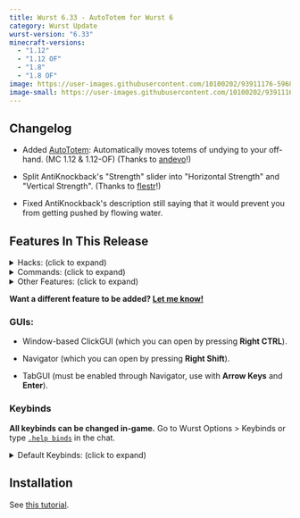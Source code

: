 ```yaml
---
title: Wurst 6.33 - AutoTotem for Wurst 6
category: Wurst Update
wurst-version: "6.33"
minecraft-versions:
  - "1.12"
  - "1.12 OF"
  - "1.8"
  - "1.8 OF"
image: https://user-images.githubusercontent.com/10100202/93911176-59687000-fd02-11ea-8eaa-4811cd5047e0.jpg
image-small: https://user-images.githubusercontent.com/10100202/93911164-58cfd980-fd02-11ea-8d73-a86daadb3e1c.jpg
---
```

## Changelog

- Added [AutoTotem](https://wiki.wurstclient.net/hack/autototem): Automatically moves totems of undying to your off-hand. (MC 1.12 & 1.12-OF) (Thanks to <a href="https://github.com/andevo" target="_blank" rel="nofollow">andevo</a>!)

- Split AntiKnockback's "Strength" slider into "Horizontal Strength" and "Vertical Strength". (Thanks to <a href="https://github.com/flestr" target="_blank" rel="nofollow">flestr</a>!)

- Fixed AntiKnockback's description still saying that it would prevent you from getting pushed by flowing water.

## Features In This Release

<details>
  <summary class="padding10">Hacks: (click to expand)</summary>
  <ul>
    <li>AntiAFK</li>
    <li><a href="https://wiki.wurstclient.net/hack/antiblind">AntiBlind</a></li>
    <li>AntiCactus</li>
    <li>AntiFire</li>
    <li>AntiKnockback</li>
    <li>AntiPotion</li>
    <li>AntiSpam</li>
    <li>AntiWaterPush</li>
    <li>AntiWobble</li>
    <li>AutoArmor</li>
    <li><a href="https://wiki.wurstclient.net/hack/autobuild">AutoBuild</a></li>
    <li>AutoDrop</li>
    <li>AutoEat</li>
    <li>AutoFarm</li>
    <li>AutoFish</li>
    <li>AutoLeave</li>
    <li>AutoMine</li>
    <li>AutoRespawn</li>
    <li>AutoSign</li>
    <li>AutoSoup</li>
    <li>AutoSplashPot</li>
    <li><a href="https://wiki.wurstclient.net/hack/autosprint">AutoSprint</a></li>
    <li>AutoSteal</li>
    <li>AutoSwitch</li>
    <li>AutoSword</li>
    <li>AutoTool</li>
    <li><a href="https://wiki.wurstclient.net/hack/autototem">AutoTotem</a> (MC 1.12)</li>
    <li><a href="https://wiki.wurstclient.net/hack/autowalk">AutoWalk</a></li>
    <li>BaseFinder</li>
    <li>Blink</li>
    <li>BlockHit (MC 1.8)</li>
    <li>BoatFly (MC 1.12)</li>
    <li>BonemealAura</li>
    <li><a href="https://wiki.wurstclient.net/hack/bowaimbot">BowAimbot</a></li>
    <li>BuildRandom</li>
    <li>BunnyHop</li>
    <li>CameraNoClip</li>
    <li>CaveFinder</li>
    <li>ChestESP</li>
    <li>ClickAura</li>
    <li>ClickGUI</li>
    <li>CMD-Block</li>
    <li>CrashChest</li>
    <li>CrashTag</li>
    <li>Criticals</li>
    <li>Derp</li>
    <li>Dolphin</li>
    <li>Excavator</li>
    <li>ExtraElytra (MC 1.12)</li>
    <li>FancyChat</li>
    <li>FastBow</li>
    <li>FastBreak</li>
    <li>FastEat</li>
    <li>FastLadder</li>
    <li>FastPlace</li>
    <li>FightBot</li>
    <li>Fish</li>
    <li>Flight</li>
    <li>Follow</li>
    <li>ForceOP</li>
    <li>ForcePush</li>
    <li>Freecam</li>
    <li>Fullbright</li>
    <li>GhostHand</li>
    <li>Glide</li>
    <li>Headless</li>
    <li>HeadRoll</li>
    <li>HealthTags</li>
    <li>HighJump</li>
    <li><a href="https://wiki.wurstclient.net/hack/home">/home</a></li>
    <li>InstantBunker</li>
    <li>InvWalk</li>
    <li>ItemESP</li>
    <li>ItemGenerator</li>
    <li>Jesus</li>
    <li>Jetpack</li>
    <li>Kaboom</li>
    <li><a href="https://wiki.wurstclient.net/hack/killaura">Killaura</a></li>
    <li>KillauraLegit</li>
    <li>KillPotion</li>
    <li>Liquids</li>
    <li>LogSpammer</li>
    <li>LSD</li>
    <li>MassTPA</li>
    <li>MileyCyrus</li>
    <li>MobESP</li>
    <li>MobSpawnESP</li>
    <li>MultiAura</li>
    <li>NameProtect</li>
    <li>NameTags</li>
    <li>Navigator</li>
    <li>NoClip</li>
    <li>NoFall</li>
    <li>NoHurtcam</li>
    <li>NoOverlay</li>
    <li>NoSlowdown</li>
    <li>NoWeather</li>
    <li>NoWeb</li>
    <li>Nuker</li>
    <li>NukerLegit</li>
    <li>OP-Sign (MC 1.8)</li>
    <li>Overlay</li>
    <li>Panic</li>
    <li>Parkour</li>
    <li>Phase</li>
    <li>PlayerESP</li>
    <li>PlayerFinder</li>
    <li>PotionSaver</li>
    <li>ProphuntESP</li>
    <li>Protect</li>
    <li>Radar</li>
    <li>RainbowUI</li>
    <li>Reach</li>
    <li>Regen</li>
    <li>RemoteView</li>
    <li>SafeWalk</li>
    <li>ScaffoldWalk</li>
    <li>Search</li>
    <li>SkinDerp</li>
    <li>Sneak</li>
    <li>Spammer</li>
    <li>SpeedHack</li>
    <li>SpeedNuker</li>
    <li>Spider</li>
    <li>Step</li>
    <li>TemplateTool</li>
    <li>Throw</li>
    <li>Timer</li>
    <li>Tired</li>
    <li>TP-Aura</li>
    <li>Trajectories</li>
    <li>TriggerBot</li>
    <li>TrollPotion</li>
    <li>TrueSight</li>
    <li>Tunneller</li>
    <li>X-Ray</li>
  </ul>
</details>

<details>
  <summary class="padding10">Commands: (click to expand)</summary>
  <ul>
    <li><code>.addalt</code></li>
    <li><code>.annoy</code></li>
    <li><code>.author</code></li>
    <li><code>.binds</code></li>
    <li><code>.blink</code></li>
    <li><code>.clear</code></li>
    <li><code>.copyitem</code></li>
    <li><code>.damage</code></li>
    <li><code>.drop</code></li>
    <li><code>.enchant</code></li>
    <li><code>.excavate</code></li>
    <li><code>.features</code></li>
    <li><code>.follow</code></li>
    <li><code>.friends</code></li>
    <li><code>.getpos</code></li>
    <li><code>.ghosthand</code></li>
    <li><code>.give</code></li>
    <li><a href="https://wiki.wurstclient.net/cmd/gm"><code>.gm</code></a></li>
    <li><code>.goto</code></li>
    <li><a href="https://wiki.wurstclient.net/cmd/help"><code>.help</code></a></li>
    <li><code>.invsee</code></li>
    <li><code>.ip</code></li>
    <li><code>.jump</code></li>
    <li><code>.leave</code></li>
    <li><code>.modify</code></li>
    <li><code>.nothing</code></li>
    <li><code>.nuker</code></li>
    <li><code>.path</code></li>
    <li><code>.potion</code></li>
    <li><code>.protect</code></li>
    <li><code>.rename</code></li>
    <li><code>.repair</code></li>
    <li><code>.rv</code></li>
    <li><code>.say</code></li>
    <li><code>.setcheckbox</code></li>
    <li><code>.setmode</code></li>
    <li><code>.setslider</code></li>
    <li><code>.spammer</code></li>
    <li><code>.sv</code></li>
    <li><a href="https://wiki.wurstclient.net/cmd/taco"><code>.taco</code></a></li>
    <li><code>.t</code></li>
    <li><code>.throw</code></li>
    <li><code>.tp</code></li>
    <li><code>.vclip</code></li>
    <li><code>.viewnbt</code></li>
    <li><code>.wms</code></li>
    <li><code>.xray</code></li>
  </ul>
</details>

<details>
  <summary class="padding10">Other Features: (click to expand)</summary>
  <ul>
    <li>Alt Manager</li>
    <li>"AutoReconnect" button</li>
    <li>BookHack</li>
    <li>Changelog Button</li>
    <li>"Disable Wurst" Button</li>
    <li>HackList</li>
    <li>Keybind Manager</li>
    <li>"Last Server" Button</li>
    <li>Middle Click Friends</li>
    <li>"Reconnect" Button</li>
    <li>ServerFinder</li>
    <li>Server Clean Up</li>
    <li>TabGUI</li>
    <li>Target</li>
    <li>Wurst Capes</li>
    <li>Wurst Logo (can be disabled)</li>
    <li>YesCheat+</li>
    <li>Zoom</li>
  </ul>
</details>

**Want a different feature to be added? [Let me know!](/contact/)**

### GUIs:

- Window-based ClickGUI (which you can open by pressing **Right CTRL**).

- Navigator (which you can open by pressing **Right Shift**).

- TabGUI (must be enabled through Navigator, use with **Arrow Keys** and **Enter**).

### Keybinds

**All keybinds can be changed in-game.** Go to Wurst Options > Keybinds or type [`.help binds`](/tutorials/dot-binds-command/) in the chat.

<details>
  <summary class="padding10">Default Keybinds: (click to expand)</summary>
  <ul>
    <li>B -> FastPlace;FastBreak</li>
    <li>C -> Fullbright</li>
    <li>G -> Flight</li>
    <li>GRAVE -> SpeedNuker</li>
    <li>H -> /home</li>
    <li>J -> Jesus</li>
    <li>K -> MultiAura</li>
    <li>LCONTROL -> Navigator</li>
    <li>N -> Nuker</li>
    <li>R -> Killaura</li>
    <li>RCONTROL -> ClickGUI</li>
    <li>RSHIFT -> Navigator</li>
    <li>U -> Freecam</li>
    <li>X -> X-Ray</li>
    <li>Z -> Sneak</li>
  </ul>
</details>

## Installation

See [this tutorial](/tutorials/how-to-install/wurst-6/).
